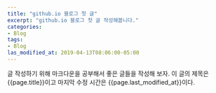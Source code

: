 ```yaml
---
title: "github.io 블로그 첫 글"
excerpt: "github.io 블로그 첫 글 작성해봅니다."
categories:
- Blog
tags:
- Blog
las_modified_at: 2019-04-13T08:06:00-05:00
---
```

글 작성하기 위해 마크다운을 공부해서 좋은 글들을 작성해 보자.
이 글의 제목은 {{page.title}}이고
마지막 수정 시간은 {{page.last_modified_at}}이다.
